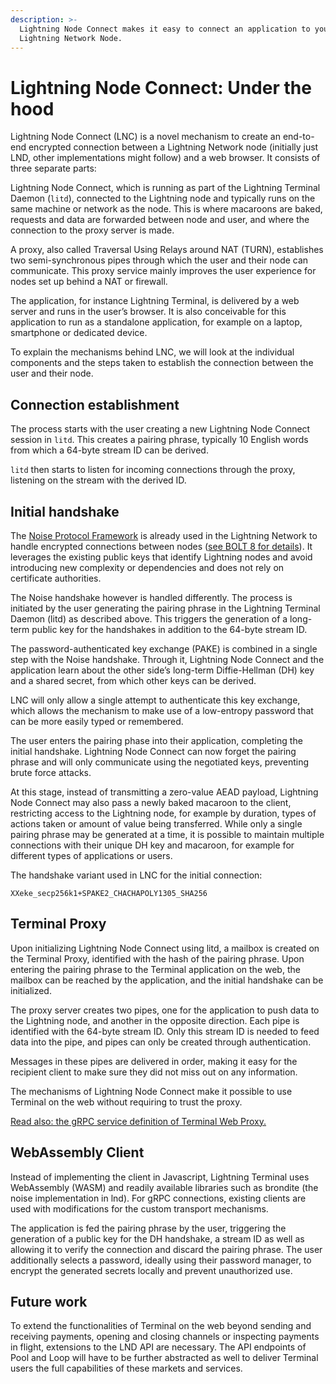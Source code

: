 ```yaml
---
description: >-
  Lightning Node Connect makes it easy to connect an application to your
  Lightning Network Node.
---
```


# Lightning Node Connect: Under the hood

Lightning Node Connect (LNC) is a novel mechanism to create an end-to-end encrypted connection between a Lightning Network node (initially just LND, other implementations might follow) and a web browser. It consists of three separate parts:

Lightning Node Connect, which is running as part of the Lightning Terminal Daemon (`litd`), connected to the Lightning node and typically runs on the same machine or network as the node. This is where macaroons are baked, requests and data are forwarded between node and user, and where the connection to the proxy server is made.

A proxy, also called Traversal Using Relays around NAT (TURN), establishes two semi-synchronous pipes through which the user and their node can communicate. This proxy service mainly improves the user experience for nodes set up behind a NAT or firewall.

The application, for instance Lightning Terminal, is delivered by a web server and runs in the user’s browser. It is also conceivable for this application to run as a standalone application, for example on a laptop, smartphone or dedicated device.

To explain the mechanisms behind LNC, we will look at the individual components and the steps taken to establish the connection between the user and their node.

## Connection establishment

The process starts with the user creating a new Lightning Node Connect session in `litd`. This creates a pairing phrase, typically 10 English words from which a 64-byte stream ID can be derived.

`litd` then starts to listen for incoming connections through the proxy, listening on the stream with the derived ID.

## Initial handshake <a href="#docs-internal-guid-74d06d57-7fff-4d90-d90f-37ee70c5e250" id="docs-internal-guid-74d06d57-7fff-4d90-d90f-37ee70c5e250"></a>

The [Noise Protocol Framework](http://noiseprotocol.org/) is already used in the Lightning Network to handle encrypted connections between nodes ([see BOLT 8 for details](https://github.com/lightningnetwork/lightning-rfc/blob/master/08-transport.md)). It leverages the existing public keys that identify Lightning nodes and avoid introducing new complexity or dependencies and does not rely on certificate authorities.

The Noise handshake however is handled differently. The process is initiated by the user generating the pairing phrase in the Lightning Terminal Daemon (litd) as described above. This triggers the generation of a long-term public key for the handshakes in addition to the 64-byte stream ID.

The password-authenticated key exchange (PAKE) is combined in a single step with the Noise handshake. Through it, Lightning Node Connect and the application learn about the other side’s long-term Diffie-Hellman (DH) key and a shared secret, from which other keys can be derived.

LNC will only allow a single attempt to authenticate this key exchange, which allows the mechanism to make use of a low-entropy password that can be more easily typed or remembered.

The user enters the pairing phase into their application, completing the initial handshake. Lightning Node Connect can now forget the pairing phrase and will only communicate using the negotiated keys, preventing brute force attacks.

At this stage, instead of transmitting a zero-value AEAD payload, Lightning Node Connect may also pass a newly baked macaroon to the client, restricting access to the Lightning node, for example by duration, types of actions taken or amount of value being transferred. While only a single pairing phrase may be generated at a time, it is possible to maintain multiple connections with their unique DH key and macaroon, for example for different types of applications or users.

The handshake variant used in LNC for the initial connection:

`XXeke_secp256k1+SPAKE2_CHACHAPOLY1305_SHA256`

## Terminal Proxy <a href="#docs-internal-guid-85950d8f-7fff-48ab-28e4-dc2ed92c9829" id="docs-internal-guid-85950d8f-7fff-48ab-28e4-dc2ed92c9829"></a>

Upon initializing Lightning Node Connect using litd, a mailbox is created on the Terminal Proxy, identified with the hash of the pairing phrase. Upon entering the pairing phrase to the Terminal application on the web, the mailbox can be reached by the application, and the initial handshake can be initialized.

The proxy server creates two pipes, one for the application to push data to the Lightning node, and another in the opposite direction. Each pipe is identified with the 64-byte stream ID. Only this stream ID is needed to feed data into the pipe, and pipes can only be created through authentication.

Messages in these pipes are delivered in order, making it easy for the recipient client to make sure they did not miss out on any information.

The mechanisms of Lightning Node Connect make it possible to use Terminal on the web without requiring to trust the proxy.

[Read also: the gRPC service definition of Terminal Web Proxy.](https://github.com/lightninglabs/subasta/blob/master/auctioneerrpc/hashmail.proto)

## WebAssembly Client <a href="#docs-internal-guid-bba880d4-7fff-58ff-a234-38d8a8130eef" id="docs-internal-guid-bba880d4-7fff-58ff-a234-38d8a8130eef"></a>

Instead of implementing the client in Javascript, Lightning Terminal uses WebAssembly (WASM) and readily available libraries such as brondite (the noise implementation in lnd). For gRPC connections, existing clients are used with modifications for the custom transport mechanisms.

The application is fed the pairing phrase by the user, triggering the generation of a public key for the DH handshake, a stream ID as well as allowing it to verify the connection and discard the pairing phrase. The user additionally selects a password, ideally using their password manager, to encrypt the generated secrets locally and prevent unauthorized use.

## Future work

To extend the functionalities of Terminal on the web beyond sending and receiving payments, opening and closing channels or inspecting payments in flight, extensions to the LND API are necessary. The API endpoints of Pool and Loop will have to be further abstracted as well to deliver Terminal users the full capabilities of these markets and services.
